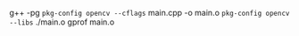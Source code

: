 g++ -pg `pkg-config opencv --cflags` main.cpp -o main.o `pkg-config opencv --libs`
./main.o
gprof main.o